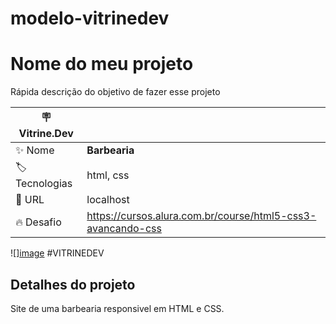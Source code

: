 # modelo-vitrinedev
# Nome do meu projeto

Rápida descrição do objetivo de fazer esse projeto

| :placard: Vitrine.Dev |     |
| -------------  | --- |
| :sparkles: Nome        | **Barbearia**
| :label: Tecnologias | html, css
| :rocket: URL         | localhost
| :fire: Desafio     | https://cursos.alura.com.br/course/html5-css3-avancando-css

<!-- Inserir imagem com a #vitrinedev ao final do link -->
![][image](https://user-images.githubusercontent.com/90365651/213543874-4ca26f93-77bc-4292-97bf-5b4cc6702343.png) #VITRINEDEV

## Detalhes do projeto

Site de uma barbearia responsivel em HTML e CSS.
